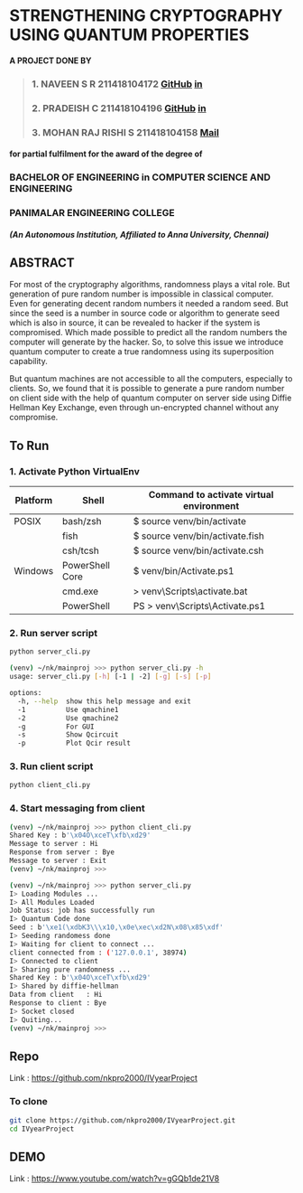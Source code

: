 # STRENGTHENING CRYPTOGRAPHY USING QUANTUM PROPERTIES

#### A PROJECT DONE BY  
> ### 1. NAVEEN S R        211418104172 [GitHub](https://github.com/nkpro2000sr) [in](http://www.linkedin.com/in/srnaveen2k)  
> ### 2. PRADEISH C        211418104196 [GitHub](https://github.com/pradeishc)  [in](https://www.linkedin.com/in/pradeishc/)
> ### 3. MOHAN RAJ RISHI S 211418104158 [Mail](mailto:mrrishi2000@gmail.com)

#### for partial fulfilment for the award of the degree of  
### BACHELOR OF ENGINEERING in COMPUTER SCIENCE AND ENGINEERING  
### PANIMALAR ENGINEERING COLLEGE
##### (An Autonomous Institution, Affiliated to Anna University, Chennai)  

## ABSTRACT
For most of the cryptography algorithms, randomness plays a vital role. But
generation of pure random number is impossible in classical computer. Even for
generating decent random numbers it needed a random seed. But since the seed is a
number in source code or algorithm to generate seed which is also in source, it can
be revealed to hacker if the system is compromised. Which made possible to predict
all the random numbers the computer will generate by the hacker. So, to solve this
issue we introduce quantum computer to create a true randomness using its
superposition capability.  

But quantum machines are not accessible to all the computers, especially to clients.
So, we found that it is possible to generate a pure random number on client side with the
help of quantum computer on server side using Diffie Hellman Key Exchange, even
through un-encrypted channel without any compromise.

## To Run

### 1. Activate Python VirtualEnv
|Platform |Shell            | Command to activate virtual environment |
|---------|-----------------|-----------------------------------------|
| POSIX   | bash/zsh        | $ source venv/bin/activate              |
|         | fish            | $ source venv/bin/activate.fish         |
|         | csh/tcsh        | $ source venv/bin/activate.csh          |
| Windows | PowerShell Core | $ venv/bin/Activate.ps1                 |
|         | cmd.exe         | > venv\Scripts\activate.bat             |
|         | PowerShell      | PS > venv\Scripts\Activate.ps1          |

### 2. Run server script
```bash
python server_cli.py
```

```bash
(venv) ~/nk/mainproj >>> python server_cli.py -h
usage: server_cli.py [-h] [-1 | -2] [-g] [-s] [-p]

options:
  -h, --help  show this help message and exit
  -1          Use qmachine1
  -2          Use qmachine2
  -g          For GUI
  -s          Show Qcircuit
  -p          Plot Qcir result
```

### 3. Run client script
```bash
python client_cli.py
```

### 4. Start messaging from client
```bash
(venv) ~/nk/mainproj >>> python client_cli.py                                   
Shared Key : b'\x04O\xceT\xfb\xd29'
Message to server : Hi
Response from server : Bye
Message to server : Exit
(venv) ~/nk/mainproj >>> 
```
```bash
(venv) ~/nk/mainproj >>> python server_cli.py                                   
I> Loading Modules ...
I> All Modules Loaded
Job Status: job has successfully run
I> Quantum Code done
Seed : b'\xe1(\xdbK3\\\x10,\x0e\xec\xd2N\x08\x85\xdf'
I> Seeding randomess done
I> Waiting for client to connect ...
client connected from : ('127.0.0.1', 38974)
I> Connected to client
I> Sharing pure randomness ...
Shared Key : b'\x04O\xceT\xfb\xd29'
I> Shared by diffie-hellman
Data from client   : Hi
Response to client : Bye
I> Socket closed
I> Quiting...
(venv) ~/nk/mainproj >>>  
```

## Repo
Link : https://github.com/nkpro2000/IVyearProject

### To clone

```bash
git clone https://github.com/nkpro2000/IVyearProject.git
cd IVyearProject
```

## DEMO
Link : https://www.youtube.com/watch?v=gGQb1de21V8
